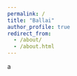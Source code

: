 ```yaml
---
permalink: /
title: "Ballai"
author_profile: true
redirect_from: 
  - /about/
  - /about.html
---
```


















































































































a
